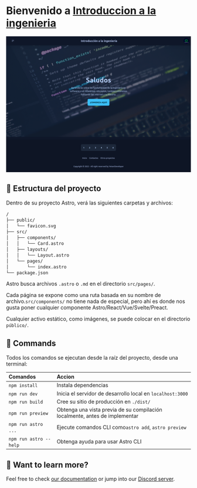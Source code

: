 # Bienvenido a [Introduccion a la ingenieria]()

![basics](/public/Proyecto.png)


## 🚀 Estructura del proyecto

Dentro de su proyecto Astro, verá las siguientes carpetas y archivos:

```
/
├── public/
│   └── favicon.svg
├── src/
│   ├── components/
│   │   └── Card.astro
│   ├── layouts/
│   │   └── Layout.astro
│   └── pages/
│       └── index.astro
└── package.json
```

Astro busca archivos `.astro` o `.md` en el directorio `src/pages/`. 

Cada página se expone como una ruta basada en su nombre de archivo.`src/components/` no tiene nada de especial, pero ahí es donde nos gusta poner cualquier componente Astro/React/Vue/Svelte/Preact.

Cualquier activo estático, como imágenes, se puede colocar en el directorio `público/`.

## 🧞 Commands

Todos los comandos se ejecutan desde la raíz del proyecto, desde una terminal:

| Comandos              | Accion                                         |
| :--------------------- | :------------------------------------------------- |
| `npm install`          | Instala dependencias                             |
| `npm run dev`          | Inicia el servidor de desarrollo local en `localhost:3000`       |
| `npm run build`        | Cree su sitio de producción en `./dist/`           |
| `npm run preview`      | Obtenga una vista previa de su compilación localmente, antes de implementar       |
| `npm run astro ...`    | Ejecute comandos CLI como`astro add`, `astro preview` |
| `npm run astro --help` | Obtenga ayuda para usar Astro CLI                      |

## 👀 Want to learn more?

Feel free to check [our documentation](https://docs.astro.build) or jump into our [Discord server](https://astro.build/chat).
